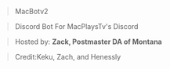 >MacBotv2


>Discord Bot For MacPlaysTv's Discord


>Hosted by: **Zack, Postmaster DA of Montana**


>Credit:Keku, Zach, and Henessly
